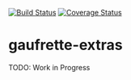 [![Build Status](https://travis-ci.org/course-hero/gaufrette-extras.svg?branch=master)](https://travis-ci.org/course-hero/gaufrette-extras) [![Coverage Status](https://img.shields.io/coveralls/course-hero/gaufrette-extras.svg)](https://coveralls.io/r/course-hero/gaufrette-extras?branch=master)

gaufrette-extras
================

TODO: Work in Progress
